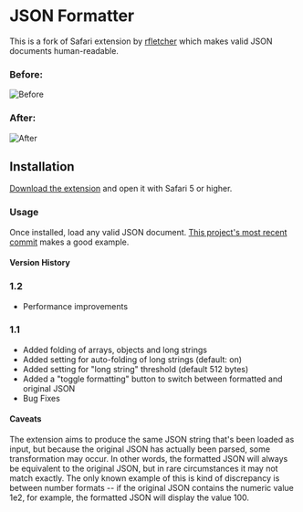 # JSON Formatter

This is a fork of Safari extension by [rfletcher][1] which makes valid JSON documents human-readable.

### Before:
![Before][i1]
### After:
![After][i2]

## Installation
[Download the extension][2] and open it with Safari 5 or higher.

### Usage
Once installed, load any valid JSON document. [This project's most recent
commit][3] makes a good example.

#### Version History

### 1.2
* Performance improvements

### 1.1
* Added folding of arrays, objects and long strings
* Added setting for auto-folding of long strings (default: on)
* Added setting for "long string" threshold (default 512 bytes)
* Added a "toggle formatting" button to switch between formatted and original JSON
* Bug Fixes

#### Caveats
The extension aims to produce the same JSON string that's been loaded as input,
but because the original JSON has actually been parsed, some transformation may
occur. In other words, the formatted JSON will always be equivalent to the
original JSON, but in rare circumstances it may not match exactly. The only
known example of this is kind of discrepancy is between number formats -- if the
original JSON contains the numeric value 1e2, for example, the formatted JSON
will display the value 100.

[1]: https://github.com/rfletcher/safari-json-formatter/
[2]: http://github.com/drfisher/safari-json-formatter/downloads
[3]: http://github.com/drfisher/safari-json-formatter/commit/HEAD.json
[i1]: https://github.com/drfisher/safari-json-formatter/raw/HEAD/etc/images/before.png
[i2]: https://github.com/drfisher/safari-json-formatter/raw/HEAD/etc/images/after.png
